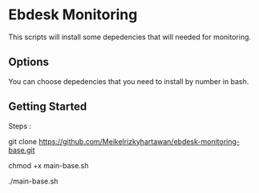 # Ebdesk Monitoring

This scripts will install some depedencies that will needed for monitoring.

## Options

You can choose depedencies that you need to install by number in bash.

## Getting Started

Steps :

git clone https://github.com/Meikelrizkyhartawan/ebdesk-monitoring-base.git

chmod +x main-base.sh

./main-base.sh

